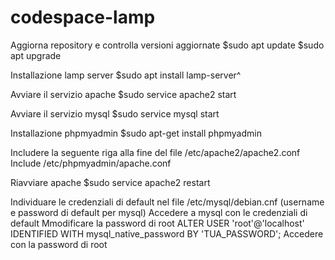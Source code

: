 # codespace-lamp
Aggiorna repository e controlla versioni aggiornate
$sudo apt update
$sudo apt upgrade

Installazione lamp server
$sudo apt install lamp-server^

Avviare il servizio apache
$sudo service apache2 start

Avviare il servizio mysql
$sudo service mysql start

Installazione phpmyadmin
$sudo apt-get install phpmyadmin

Includere la seguente riga alla fine del file /etc/apache2/apache2.conf
    Include /etc/phpmyadmin/apache.conf  

Riavviare apache
$sudo service apache2 restart

Individuare le credenziali di default nel file /etc/mysql/debian.cnf (username e password di default per mysql)
Accedere a mysql con le credenziali di default
Mmodificare la password di root
ALTER USER 'root'@'localhost' IDENTIFIED WITH mysql_native_password BY 'TUA_PASSWORD';
Accedere con la password di root

